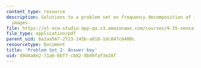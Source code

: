 ```yaml
---
content_type: resource
description: Solutions to a problem set on frequency decomposition of images and hybrid
  images.
file: https://ol-ocw-studio-app-qa.s3.amazonaws.com/courses/9-35-sensation-and-perception-spring-2009/49d4a8e271a66bf7cb828b49faf3e28f_MIT9_35s09_sol_pset03.pdf
file_type: application/pdf
parent_uid: ba1aa567-2f23-145b-a818-1dc847c6400c
resourcetype: Document
title: 'Problem Set 2: Answer key'
uid: 49d4a8e2-71a6-6bf7-cb82-8b49faf3e28f
---
```

